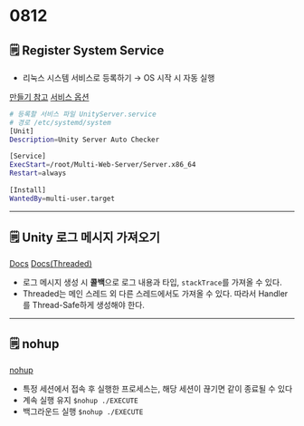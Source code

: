 # 0812

## 🗒️ Register System Service

- 리눅스 시스템 서비스로 등록하기 → OS 시작 시 자동 실행

[만들기 참고](https://khann.tistory.com/5) [서비스 옵션](https://fmd1225.tistory.com/93)

```bash
# 등록할 서비스 파일 UnityServer.service
# 경로 /etc/systemd/system
[Unit]
Description=Unity Server Auto Checker
 
[Service]
ExecStart=/root/Multi-Web-Server/Server.x86_64
Restart=always
 
[Install]
WantedBy=multi-user.target
```

---

## 🗒️ Unity 로그 메시지 가져오기

[Docs](https://docs.unity3d.com/ScriptReference/Application-logMessageReceived.html) [Docs(Threaded)](https://docs.unity3d.com/ScriptReference/Application-logMessageReceivedThreaded.html)

- 로그 메시지 생성 시 **콜백**으로 로그 내용과 타입, `stackTrace`를 가져올 수 있다.
- Threaded는 메인 스레드 외 다른 스레드에서도 가져올 수 있다. 따라서 Handler를 Thread-Safe하게 생성해야 한다.

---

## 🗒️ nohup

[nohup](https://www.google.com/search?q=nohup&oq=nohu&aqs=chrome.0.69i59j69i57j0i512j0i20i263i512j0i512l2j69i60j69i61.784j0j7&sourceid=chrome&ie=UTF-8)

- 특정 세션에서 접속 후 실행한 프로세스는, 해당 세션이 끊기면 같이 종료될 수 있다
- 계속 실행 유지 `$nohup ./EXECUTE`
- 백그라운드 실행 `$nohup ./EXECUTE`